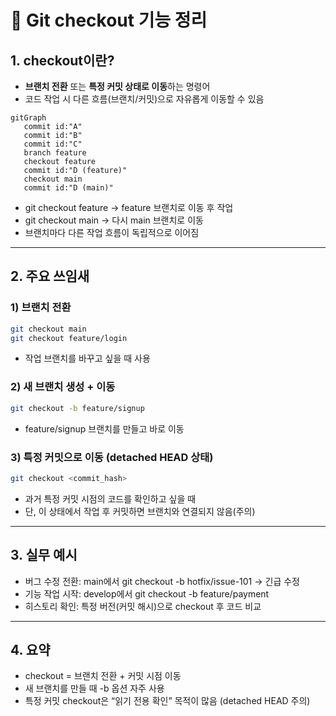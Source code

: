 # 🔀 Git checkout 기능 정리

## 1. checkout이란?
- **브랜치 전환** 또는 **특정 커밋 상태로 이동**하는 명령어
- 코드 작업 시 다른 흐름(브랜치/커밋)으로 자유롭게 이동할 수 있음

```mermaid
gitGraph
   commit id:"A"
   commit id:"B"
   commit id:"C"
   branch feature
   checkout feature
   commit id:"D (feature)"
   checkout main
   commit id:"D (main)"
```
- git checkout feature → feature 브랜치로 이동 후 작업
- git checkout main → 다시 main 브랜치로 이동
- 브랜치마다 다른 작업 흐름이 독립적으로 이어짐

---

## 2. 주요 쓰임새

### 1) 브랜치 전환
```bash
git checkout main
git checkout feature/login
```
- 작업 브랜치를 바꾸고 싶을 때 사용

### 2) 새 브랜치 생성 + 이동
```bash
git checkout -b feature/signup
```
- feature/signup 브랜치를 만들고 바로 이동

### 3) 특정 커밋으로 이동 (detached HEAD 상태)
```bash
git checkout <commit_hash>
```
- 과거 특정 커밋 시점의 코드를 확인하고 싶을 때
- 단, 이 상태에서 작업 후 커밋하면 브랜치와 연결되지 않음(주의)

---

## 3. 실무 예시
- 버그 수정 전환: main에서 git checkout -b hotfix/issue-101 → 긴급 수정
- 기능 작업 시작: develop에서 git checkout -b feature/payment
- 히스토리 확인: 특정 버전(커밋 해시)으로 checkout 후 코드 비교

---

## 4. 요약
- checkout = 브랜치 전환 + 커밋 시점 이동
- 새 브랜치를 만들 때 -b 옵션 자주 사용
- 특정 커밋 checkout은 “읽기 전용 확인” 목적이 많음 (detached HEAD 주의)
